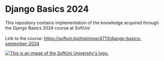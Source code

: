 <h1>Django Basics 2024</h1>
<p>
  This repository contains implementation of the knowledge acquired through the Django Basics 2024 course at SoftUni<br>
  <br>
  Link to the course: <a href='https://softuni.bg/trainings/4713/django-basics-september-2024'>https://softuni.bg/trainings/4713/django-basics-september-2024</a>
</p>

<a href='https://softuni.bg/'>
  <img src = "https://user-images.githubusercontent.com/114125135/192135940-ccc73c86-8f33-41c5-9b84-0c1e2b434f5b.png" alt = "This is an image of the SoftUni University's logo.">
</a>
